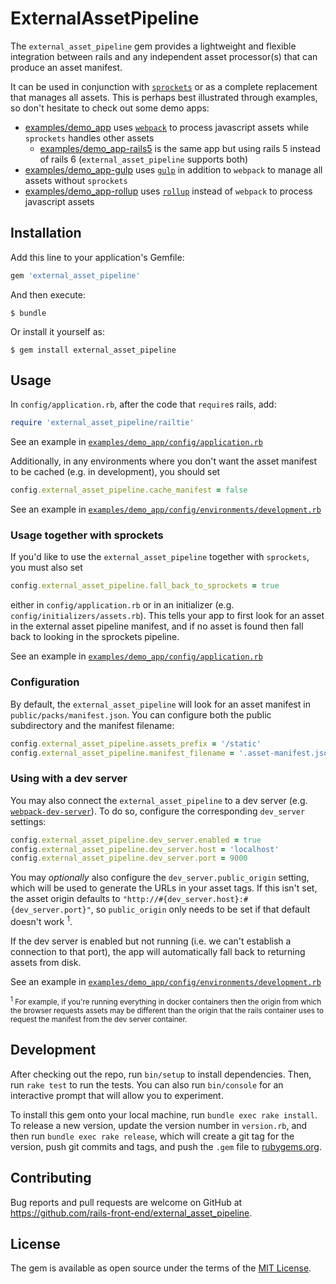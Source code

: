 # ExternalAssetPipeline

The `external_asset_pipeline` gem provides a lightweight and flexible
integration between rails and any independent asset processor(s) that can
produce an asset manifest.

It can be used in conjunction with [`sprockets`] or as a complete replacement
that manages all assets. This is perhaps best illustrated through examples, so
don't hesitate to check out some demo apps:
- [examples/demo_app](./examples/demo_app) uses [`webpack`] to process
javascript assets while `sprockets` handles other assets
  - [examples/demo_app-rails5](./examples/demo_app-rails5) is the same app but
    using rails 5 instead of rails 6 (`external_asset_pipeline` supports both)
- [examples/demo_app-gulp](./examples/demo_app-gulp) uses [`gulp`] in addition
to `webpack` to manage all assets without `sprockets`
- [examples/demo_app-rollup](./examples/demo_app-rollup) uses [`rollup`] instead
of `webpack` to process javascript assets

[`gulp`]: https://gulpjs.com
[`rollup`]: https://rollupjs.org
[`sprockets`]: https://github.com/rails/sprockets
[`webpack`]: https://webpack.js.org

## Installation

Add this line to your application's Gemfile:

```ruby
gem 'external_asset_pipeline'
```

And then execute:

    $ bundle

Or install it yourself as:

    $ gem install external_asset_pipeline

## Usage

In `config/application.rb`, after the code that `require`s rails, add:

```ruby
require 'external_asset_pipeline/railtie'
```

See an example in
[`examples/demo_app/config/application.rb`](./examples/demo_app/config/application.rb)

Additionally, in any environments where you don't want the asset manifest to be
cached (e.g. in development), you should set

```ruby
config.external_asset_pipeline.cache_manifest = false
```

See an example in
[`examples/demo_app/config/environments/development.rb`](./examples/demo_app/config/environments/development.rb)

### Usage together with sprockets

If you'd like to use the `external_asset_pipeline` together with `sprockets`,
you must also set

```ruby
config.external_asset_pipeline.fall_back_to_sprockets = true
````

either in `config/application.rb` or in an initializer (e.g.
`config/initializers/assets.rb`). This tells your app to first look for an asset
in the external asset pipeline manifest, and if no asset is found then fall back
to looking in the sprockets pipeline.

See an example in
[`examples/demo_app/config/application.rb`](./examples/demo_app/config/application.rb)

### Configuration

By default, the `external_asset_pipeline` will look for an asset manifest in
`public/packs/manifest.json`. You can configure both the public subdirectory and
the manifest filename:

```ruby
config.external_asset_pipeline.assets_prefix = '/static'
config.external_asset_pipeline.manifest_filename = '.asset-manifest.json'
```

### Using with a dev server

You may also connect the `external_asset_pipeline` to a dev server (e.g.
[`webpack-dev-server`]). To do so, configure the corresponding `dev_server`
settings:

```ruby
config.external_asset_pipeline.dev_server.enabled = true
config.external_asset_pipeline.dev_server.host = 'localhost'
config.external_asset_pipeline.dev_server.port = 9000
```

You may _optionally_ also configure the `dev_server.public_origin` setting,
which will be used to generate the URLs in your asset tags. If this isn't set,
the asset origin defaults to `"http://#{dev_server.host}:#{dev_server.port}"`,
so `public_origin` only needs to be set if that default doesn't work <sup>1</sup>.

If the dev server is enabled but not running (i.e. we can't establish a
connection to that port), the app will automatically fall back to returning
assets from disk.

See an example in
[`examples/demo_app/config/environments/development.rb`](./examples/demo_app/config/environments/development.rb)

<sup><sup>1</sup> For example, if you're running everything in docker containers
then the origin from which the browser requests assets may be different than the
origin that the rails container uses to request the manifest from the dev server
container.</sup>

[`webpack-dev-server`]: https://github.com/webpack/webpack-dev-server

## Development

After checking out the repo, run `bin/setup` to install dependencies. Then, run
`rake test` to run the tests. You can also run `bin/console` for an interactive
prompt that will allow you to experiment.

To install this gem onto your local machine, run `bundle exec rake install`. To
release a new version, update the version number in `version.rb`, and then run
`bundle exec rake release`, which will create a git tag for the version, push
git commits and tags, and push the `.gem` file to [rubygems.org].

[rubygems.org]: https://rubygems.org

## Contributing

Bug reports and pull requests are welcome on GitHub at
https://github.com/rails-front-end/external_asset_pipeline.

## License

The gem is available as open source under the terms of the [MIT License].

[MIT License]: https://opensource.org/licenses/MIT
